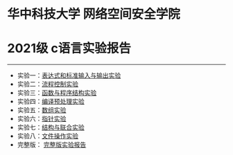 # 华中科技大学 网络空间安全学院
# 2021级 c语言实验报告
***
* 实验一：<a href='https://github.com/loveforzx/tttturtle-2021/blob/main/2021-%E5%AE%9E%E9%AA%8C1-C%E8%AF%AD%E8%A8%80%E6%8A%A5%E5%91%8A%E5%AE%9E%E9%AA%8C.docx'>表达式和标准输入与输出实验</a>
* 实验二：<a href='https://github.com/loveforzx/tttturtle-2021/blob/main/2021-%E5%AE%9E%E9%AA%8C2-C%E8%AF%AD%E8%A8%80%E5%AE%9E%E9%AA%8C%E6%8A%A5%E5%91%8A.doc'>流程控制实验</a>
* 实验三：<a href='https://github.com/loveforzx/tttturtle-2021/blob/main/2021-%E5%AE%9E%E9%AA%8C3-C%E8%AF%AD%E8%A8%80%E5%AE%9E%E9%AA%8C%E6%8A%A5%E5%91%8A.doc'>函数与程序结构实验</a>
* 实验四：<a href='https://github.com/loveforzx/tttturtle-2021/blob/main/2021-%E5%AE%9E%E9%AA%8C4-C%E8%AF%AD%E8%A8%80%E5%AE%9E%E9%AA%8C%E6%8A%A5%E5%91%8A.doc'>编译预处理实验</a> 
* 实验五：<a href='https://github.com/loveforzx/tttturtle-2021/blob/main/2021-%E5%AE%9E%E9%AA%8C5-C%E8%AF%AD%E8%A8%80%E5%AE%9E%E9%AA%8C%E6%8A%A5%E5%91%8A.docx'>数组实验</a>
* 实验六：<a href='https://github.com/loveforzx/tttturtle-2021/blob/main/2021-%E5%AE%9E%E9%AA%8C6-C%E8%AF%AD%E8%A8%80%E5%AE%9E%E9%AA%8C%E6%8A%A5%E5%91%8A.doc'>指针实验</a>
* 实验七：<a href='https://github.com/loveforzx/tttturtle-2021/blob/main/2021-%E5%AE%9E%E9%AA%8C7-C%E8%AF%AD%E8%A8%80%E5%AE%9E%E9%AA%8C%E6%8A%A5%E5%91%8A.doc'>结构与联合实验</a>
* 实验八：<a href='https://github.com/loveforzx/tttturtle-2021/blob/main/2021-%E5%AE%9E%E9%AA%8C8-C%E8%AF%AD%E8%A8%80%E5%AE%9E%E9%AA%8C%E6%8A%A5%E5%91%8A.docx'>文件操作实验</a>
* 完整版： <a href='https://github.com/loveforzx/tttturtle-2021/blob/main/2021C%E8%AF%AD%E8%A8%80%E5%AE%9E%E9%AA%8C%E6%8A%A5%E5%91%8A%E5%AE%8C%E6%95%B4%E7%89%88.docx'>完整版实验报告</a>
